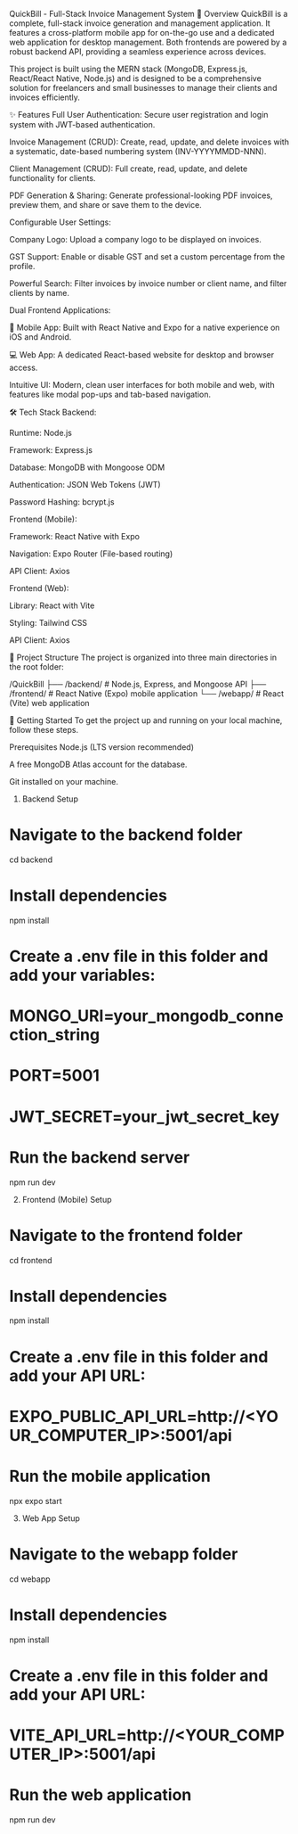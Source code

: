 QuickBill - Full-Stack Invoice Management System
📝 Overview
QuickBill is a complete, full-stack invoice generation and management application. It features a cross-platform mobile app for on-the-go use and a dedicated web application for desktop management. Both frontends are powered by a robust backend API, providing a seamless experience across devices.

This project is built using the MERN stack (MongoDB, Express.js, React/React Native, Node.js) and is designed to be a comprehensive solution for freelancers and small businesses to manage their clients and invoices efficiently.

✨ Features
Full User Authentication: Secure user registration and login system with JWT-based authentication.

Invoice Management (CRUD): Create, read, update, and delete invoices with a systematic, date-based numbering system (INV-YYYYMMDD-NNN).

Client Management (CRUD): Full create, read, update, and delete functionality for clients.

PDF Generation & Sharing: Generate professional-looking PDF invoices, preview them, and share or save them to the device.

Configurable User Settings:

Company Logo: Upload a company logo to be displayed on invoices.

GST Support: Enable or disable GST and set a custom percentage from the profile.

Powerful Search: Filter invoices by invoice number or client name, and filter clients by name.

Dual Frontend Applications:

📱 Mobile App: Built with React Native and Expo for a native experience on iOS and Android.

💻 Web App: A dedicated React-based website for desktop and browser access.

Intuitive UI: Modern, clean user interfaces for both mobile and web, with features like modal pop-ups and tab-based navigation.

🛠️ Tech Stack
Backend:

Runtime: Node.js

Framework: Express.js

Database: MongoDB with Mongoose ODM

Authentication: JSON Web Tokens (JWT)

Password Hashing: bcrypt.js

Frontend (Mobile):

Framework: React Native with Expo

Navigation: Expo Router (File-based routing)

API Client: Axios

Frontend (Web):

Library: React with Vite

Styling: Tailwind CSS

API Client: Axios

📂 Project Structure
The project is organized into three main directories in the root folder:

/QuickBill
├── /backend/      # Node.js, Express, and Mongoose API
├── /frontend/     # React Native (Expo) mobile application
└── /webapp/       # React (Vite) web application

🚀 Getting Started
To get the project up and running on your local machine, follow these steps.

Prerequisites
Node.js (LTS version recommended)

A free MongoDB Atlas account for the database.

Git installed on your machine.

1. Backend Setup
# Navigate to the backend folder
cd backend

# Install dependencies
npm install

# Create a .env file in this folder and add your variables:
# MONGO_URI=your_mongodb_connection_string
# PORT=5001
# JWT_SECRET=your_jwt_secret_key

# Run the backend server
npm run dev

2. Frontend (Mobile) Setup
# Navigate to the frontend folder
cd frontend

# Install dependencies
npm install

# Create a .env file in this folder and add your API URL:
# EXPO_PUBLIC_API_URL=http://<YOUR_COMPUTER_IP>:5001/api

# Run the mobile application
npx expo start

3. Web App Setup
# Navigate to the webapp folder
cd webapp

# Install dependencies
npm install

# Create a .env file in this folder and add your API URL:
# VITE_API_URL=http://<YOUR_COMPUTER_IP>:5001/api

# Run the web application
npm run dev
